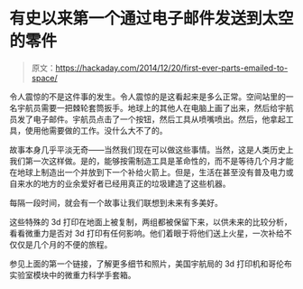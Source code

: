 # 有史以来第一个通过电子邮件发送到太空的零件

> 原文：<https://hackaday.com/2014/12/20/first-ever-parts-emailed-to-space/>

令人震惊的不是这件事的发生。令人震惊的是这看起来是多么正常。空间站里的一名宇航员需要一把棘轮套筒扳手。地球上的其他人在电脑上画了出来，然后给宇航员发了电子邮件。宇航员点击了一个按钮，然后工具从喷嘴喷出。然后，他拿起工具，使用他需要做的工作。没什么大不了的。

故事本身几乎平淡无奇——当然我们现在可以做这些事情。当然，这是人类历史上我们第一次这样做。是的，能够按需制造工具是革命性的，而不是等待几个月才能在地球上制造出一个并放到下一个补给火箭上。但是，生活在甚至没有普及电力或自来水的地方的业余爱好者已经用真正的垃圾建造了这些机器。

每隔一段时间，就会有一个故事让我们联想到未来有多美好。

这些特殊的 3d 打印在地面上被复制，两组都被保留下来，以供未来的比较分析，看看微重力是否对 3d 打印有任何影响。他们着眼于将他们送上火星，一次补给不仅仅是几个月的不便的旅程。

参见上面的第一个链接，了解更多细节和照片，美国宇航局的 3d 打印机和哥伦布实验室模块中的微重力科学手套箱。
